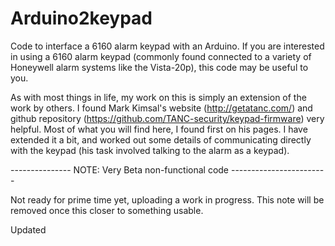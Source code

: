 # Arduino2keypad
Code to interface a 6160 alarm keypad with an Arduino.  If you are interested in using a 6160 alarm keypad (commonly found connected to a variety of Honeywell alarm systems like the Vista-20p), this code may be useful to you.

As with most things in life, my work on this is simply an extension of the work by others.  I found Mark Kimsal's website (http://getatanc.com/) and github repository (https://github.com/TANC-security/keypad-firmware) very helpful.  Most of what you will find here, I found first on his pages.  I have extended it a bit, and worked out some details of communicating directly with the keypad (his task involved talking to the alarm as a keypad).

--------------- NOTE: Very Beta non-functional code ------------------------

Not ready for prime time yet, uploading a work in progress.  This note will be removed once this closer to something usable.

Updated